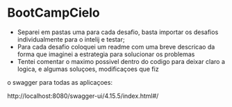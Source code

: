 # BootCampCielo

- Separei em pastas uma para cada desafio, basta importar os desafios individualmente para o intelij e testar;
- Para cada desafio coloquei um readme com uma breve descricao da forma que imaginei a estrategia para solucionar os problemas
- Tentei comentar o maximo possivel dentro do codigo para deixar claro a logica, e algumas soluçoes, modificaçoes que fiz

o swagger para todas as aplicaçoes:

http://localhost:8080/swagger-ui/4.15.5/index.html#/
